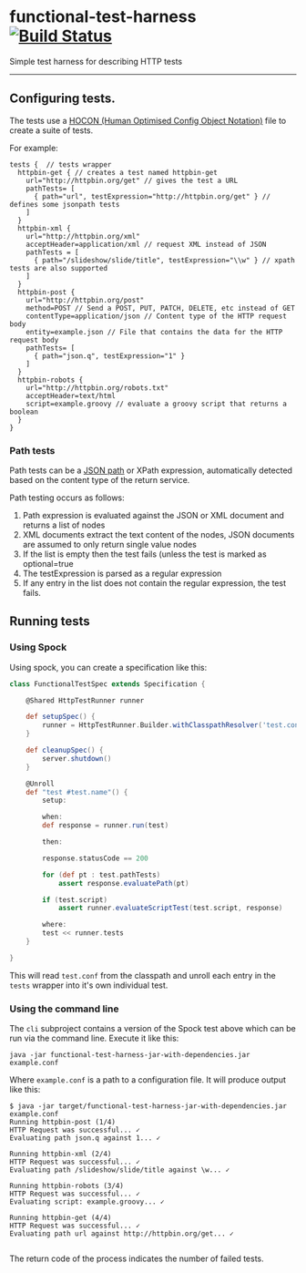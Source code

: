 # functional-test-harness [![Build Status](https://travis-ci.org/sbearcsiro/functional-test-harness.svg?branch=develop)](https://travis-ci.org/sbearcsiro/functional-test-harness)
Simple test harness for describing HTTP tests

---

## Configuring tests.


The tests use a [HOCON (Human Optimised Config Object Notation)](https://github.com/typesafehub/config) file to create a suite of tests.

For example:

```
tests {  // tests wrapper
  httpbin-get { // creates a test named httpbin-get
    url="http://httpbin.org/get" // gives the test a URL
    pathTests= [
      { path="url", testExpression="http://httpbin.org/get" } // defines some jsonpath tests
    ]
  }
  httpbin-xml {
    url="http://httpbin.org/xml"
    acceptHeader=application/xml // request XML instead of JSON
    pathTests = [
      { path="/slideshow/slide/title", testExpression="\\w" } // xpath tests are also supported
    ]
  }
  httpbin-post {
    url="http://httpbin.org/post"
    method=POST // Send a POST, PUT, PATCH, DELETE, etc instead of GET
    contentType=application/json // Content type of the HTTP request body
    entity=example.json // File that contains the data for the HTTP request body
    pathTests= [
      { path="json.q", testExpression="1" }
    ]
  }
  httpbin-robots {
    url="http://httpbin.org/robots.txt"
    acceptHeader=text/html
    script=example.groovy // evaluate a groovy script that returns a boolean
  }
}
```

### Path tests

Path tests can be a [JSON path](http://goessner.net/articles/JsonPath/) or XPath expression, automatically detected based on the content type of the return service.

Path testing occurs as follows:
 
 1. Path expression is evaluated against the JSON or XML document and returns a list of nodes
 2. XML documents extract the text content of the nodes, JSON documents are assumed to only return single value nodes
 3. If the list is empty then the test fails (unless the test is marked as optional=true
 4. The testExpression is parsed as a regular expression
 5. If any entry in the list does not contain the regular expression, the test fails.
  

## Running tests

### Using Spock

Using spock, you can create a specification like this:

```groovy
class FunctionalTestSpec extends Specification {

    @Shared HttpTestRunner runner

    def setupSpec() {
        runner = HttpTestRunner.Builder.withClasspathResolver('test.conf').groovyScriptEvaluator().build()
    }

    def cleanupSpec() {
        server.shutdown()
    }

    @Unroll
    def "test #test.name"() {
        setup:

        when:
        def response = runner.run(test)

        then:

        response.statusCode == 200

        for (def pt : test.pathTests)
            assert response.evaluatePath(pt)

        if (test.script)
            assert runner.evaluateScriptTest(test.script, response)

        where:
        test << runner.tests
    }

}
```

This will read `test.conf` from the classpath and unroll each entry in the `tests` wrapper into it's own individual test.

### Using the command line

The `cli` subproject contains a version of the Spock test above which can be run via the command line.  Execute it like this:

    java -jar functional-test-harness-jar-with-dependencies.jar example.conf
    
Where `example.conf` is a path to a configuration file.  It will produce output like this:

```
$ java -jar target/functional-test-harness-jar-with-dependencies.jar example.conf 
Running httpbin-post (1/4)
HTTP Request was successful... ✓
Evaluating path json.q against 1... ✓

Running httpbin-xml (2/4)
HTTP Request was successful... ✓
Evaluating path /slideshow/slide/title against \w... ✓

Running httpbin-robots (3/4)
HTTP Request was successful... ✓
Evaluating script: example.groovy... ✓

Running httpbin-get (4/4)
HTTP Request was successful... ✓
Evaluating path url against http://httpbin.org/get... ✓


```


The return code of the process indicates the number of failed tests.